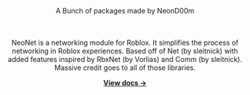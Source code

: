 <div align="center">
	<!-- <img src="https://cdn.discordapp.com/attachments/997871955199926386/1011766015857799178/NeoNetLogoFull.png" alt="NeoNet" width="600" /> -->
	A Bunch of packages made by NeonD00m
	<br><br><br>
	<!-- <p>A networking library made that combines simple API with advanced utility.</p> -->
	<p>NeoNet is a networking module for Roblox. It simplifies the process of networking in Roblox experiences. Based off of Net (by sleitnick) with added features inspired by RbxNet (by Vorlias) and Comm (by sleitnick). Massive credit goes to all of those libraries.</p>
	<a href="https://neond00m.github.io/MyPackages"><strong>View docs &rarr;</strong></a>
  <br><br><br>
</div>


<!-- <img src="NeoNetLogoSmall128.png" align="right"/>

<h1>NeoNet</h1>
<h3>A networking module made to have simple API with advanced utility.</h3>

---

NeoNet is a _networking module_ for Roblox. It simplifies the process of networking in Roblox experiences. Based off of Net (by sleitnick) with added features inspired by Net (by Vorlias) and Comm (by sleitnick). Massive credit goes to both of those libraries.

## Features
- Support for RemoteValues which function very similarly to RemoteProperties from Comm (by sleitnick). Use `GetValue` and `SetValue` to get and set the values, set is only available on the server. The client can also use `Observe` to connect a function to when the value changes.
- NeoNet provides the option to use the API _but also_ provides raw access to remotes for custom usage. Access the actual instances by calling `RemoteEvent` or `RemoteFunction`, and finally `RemoteValue` to get a table with all of the data for the RemoteValue.
- NeoNet comes with middleware for rate-limiting aswell as type-checking, and custom middleware is very easy to create and use. -->
